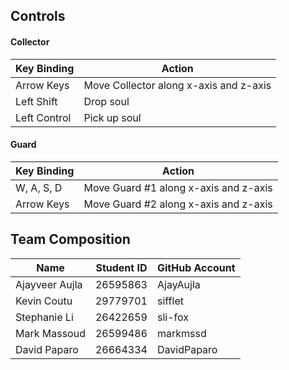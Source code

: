 ## Controls

#### Collector

| Key Binding | Action |
| ----------- | ------ |
| Arrow Keys | Move Collector along x-axis and z-axis |
| Left Shift | Drop soul |
| Left Control | Pick up soul |

#### Guard

| Key Binding | Action |
| ----------- | ------ |
| W, A, S, D | Move Guard #1 along x-axis and z-axis |
| Arrow Keys | Move Guard #2 along x-axis and z-axis |

## Team Composition

| Name | Student ID | GitHub Account |
| ---- | ---------- | -------------- |
| Ajayveer Aujla | 26595863 | AjayAujla |
| Kevin Coutu | 29779701 | sifflet |
| Stephanie Li | 26422659 | sli-fox |
| Mark Massoud | 26599486 | markmssd |
| David Paparo | 26664334 | DavidPaparo |
